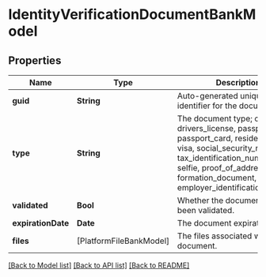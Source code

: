 # IdentityVerificationDocumentBankModel

## Properties
Name | Type | Description | Notes
------------ | ------------- | ------------- | -------------
**guid** | **String** | Auto-generated unique identifier for the document. | [optional] 
**type** | **String** | The document type; one of drivers_license, passport, passport_card, residence_card, visa, social_security_number, tax_identification_number, selfie, proof_of_address, formation_document, or employer_identification_number. | [optional] 
**validated** | **Bool** | Whether the document has been validated. | [optional] 
**expirationDate** | **Date** | The document expiration date. | [optional] 
**files** | [PlatformFileBankModel] | The files associated with the document. | [optional] 

[[Back to Model list]](../README.md#documentation-for-models) [[Back to API list]](../README.md#documentation-for-api-endpoints) [[Back to README]](../README.md)


